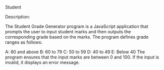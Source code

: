 Student 

Description:

The Student Grade Generator program is a JavaScript application that prompts the user to input student marks and then outputs the corresponding grade based on the marks. The program defines grade ranges as follows:

A: 80 and above
B: 60 to 79
C: 50 to 59
D: 40 to 49
E: Below 40
The program ensures that the input marks are between 0 and 100. If the input is invalid, it displays an error message.











